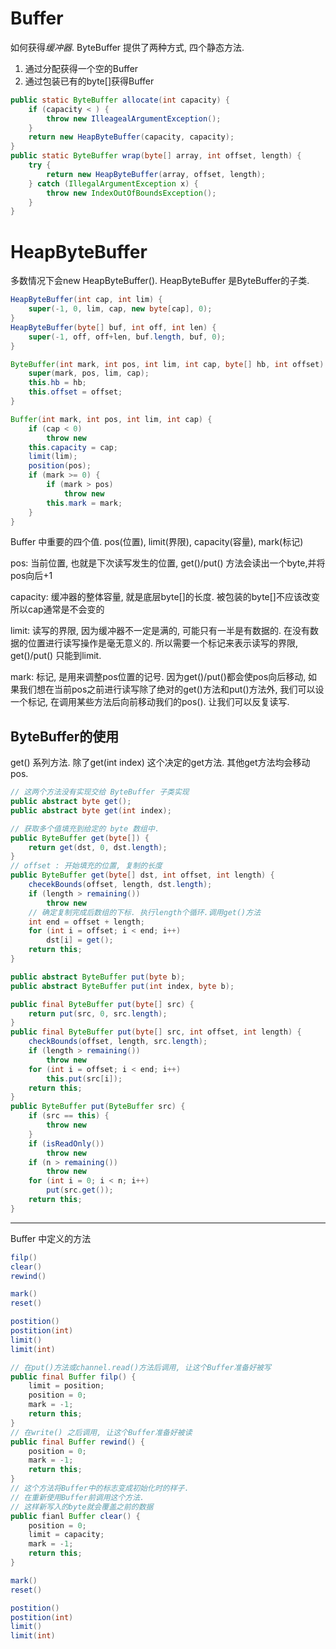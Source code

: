 # Buffer
如何获得*缓冲器*. ByteBuffer 提供了两种方式, 四个静态方法.
1. 通过分配获得一个空的Buffer
2. 通过包装已有的byte[]获得Buffer
```java
public static ByteBuffer allocate(int capacity) {
    if (capacity < ) {
        throw new IlleagealArgumentException();
    }
    return new HeapByteBuffer(capacity, capacity);
}
public static ByteBuffer wrap(byte[] array, int offset, length) {
    try {
        return new HeapByteBuffer(array, offset, length);
    } catch (IllegalArgumentException x) {
        throw new IndexOutOfBoundsException();
    }
}
```

# HeapByteBuffer
多数情况下会new HeapByteBuffer().
HeapByteBuffer 是ByteBuffer的子类.

```java
HeapByteBuffer(int cap, int lim) {
    super(-1, 0, lim, cap, new byte[cap], 0);
}
HeapByteBuffer(byte[] buf, int off, int len) {
    super(-1, off, off+len, buf.length, buf, 0);
}
```

```java
ByteBuffer(int mark, int pos, int lim, int cap, byte[] hb, int offset) {
    super(mark, pos, lim, cap);
    this.hb = hb;
    this.offset = offset;
}
```

```java
Buffer(int mark, int pos, int lim, int cap) {
    if (cap < 0)
        throw new 
    this.capacity = cap;
    limit(lim);
    position(pos);
    if (mark >= 0) {
        if (mark > pos)
            throw new 
        this.mark = mark;
    }
}
```

Buffer 中重要的四个值.
pos(位置), limit(界限), capacity(容量), mark(标记)

pos: 当前位置, 也就是下次读写发生的位置, get()/put() 方法会读出一个byte,并将pos向后+1

capacity: 缓冲器的整体容量, 就是底层byte[]的长度. 被包装的byte[]不应该改变所以cap通常是不会变的

limit: 读写的界限, 因为缓冲器不一定是满的, 可能只有一半是有数据的.
在没有数据的位置进行读写操作是毫无意义的.
所以需要一个标记来表示读写的界限, get()/put() 只能到limit.

mark: 标记, 是用来调整pos位置的记号. 因为get()/put()都会使pos向后移动,
如果我们想在当前pos之前进行读写除了绝对的get()方法和put()方法外, 我们可以设一个标记,
在调用某些方法后向前移动我们的pos(). 让我们可以反复读写.

## ByteBuffer的使用
get() 系列方法.
除了get(int index) 这个决定的get方法.
其他get方法均会移动 pos.
```java
// 这两个方法没有实现交给 ByteBuffer 子类实现
public abstract byte get();
public abstract byte get(int index);

// 获取多个值填充到给定的 byte 数组中.
public ByteBuffer get(byte[]) {
    return get(dst, 0, dst.length);
}
// offset : 开始填充的位置, 复制的长度
public ByteBuffer get(byte[] dst, int offset, int length) {
    checekBounds(offset, length, dst.length);
    if (length > remaining())
        throw new 
    // 确定复制完成后数组的下标. 执行length个循环.调用get()方法
    int end = offset + length;
    for (int i = offset; i < end; i++)
        dst[i] = get();
    return this;
}
```

```java
public abstract ByteBuffer put(byte b);
public abstract ByteBuffer put(int index, byte b);

public final ByteBuffer put(byte[] src) {
    return put(src, 0, src.length);
}
public final ByteBuffer put(byte[] src, int offset, int length) {
    checkBounds(offset, length, src.length);
    if (length > remaining())
        throw new 
    for (int i = offset; i < end; i++)
        this.put(src[i]);
    return this;
}
public ByteBuffer put(ByteBuffer src) {
    if (src == this) {
        throw new 
    }
    if (isReadOnly())
        throw new 
    if (n > remaining())
        throw new
    for (int i = 0; i < n; i++)
        put(src.get());
    return this;
}
```

----
Buffer 中定义的方法

```java
filp()
clear()
rewind()

mark()
reset()

postition()
postition(int)
limit()
limit(int)
```

```java
// 在put()方法或channel.read()方法后调用, 让这个Buffer准备好被写
public final Buffer filp() {
    limit = position;
    position = 0;
    mark = -1;
    return this;
}
// 在write() 之后调用, 让这个Buffer准备好被读
public final Buffer rewind() {
    position = 0;
    mark = -1;
    return this;
}
// 这个方法将Buffer中的标志变成初始化时的样子.
// 在重新使用Buffer前调用这个方法.
// 这样新写入的byte就会覆盖之前的数据
public fianl Buffer clear() {
    position = 0;
    limit = capacity;
    mark = -1;
    return this;
}

mark()
reset()

postition()
postition(int)
limit()
limit(int)
```
